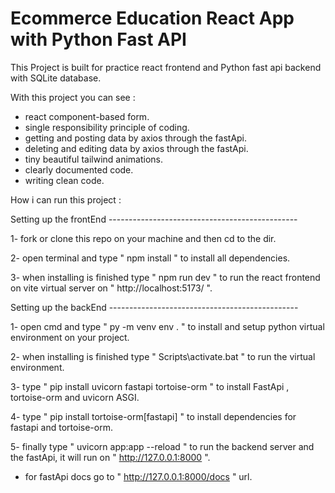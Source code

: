 
# Ecommerce Education React App with Python Fast API

This Project is built for practice react frontend and Python fast api backend with SQLite database.

With this project you can see :
-  react component-based form.
-  single responsibility principle of coding.
-  getting and posting data by axios through the fastApi.
-  deleting and editing data by axios through the fastApi.
-  tiny beautiful tailwind animations.
-  clearly documented code.
-  writing clean code.


How i can run this project :

Setting up the frontEnd -----------------------------------------------

1- fork or clone this repo on your machine and then cd to the dir.

2- open terminal and type " npm install " to install all dependencies.

3- when installing is finished type " npm run dev " to run the react frontend on vite virtual server on " http://localhost:5173/ ".


Setting up the backEnd -----------------------------------------------


1- open cmd and type " py -m venv env . " to install and setup python virtual environment on your project.

2- when installing is finished type " Scripts\activate.bat " to run the virtual environment.

3- type " pip install uvicorn fastapi tortoise-orm " to install FastApi , tortoise-orm and uvicorn ASGI.

4- type " pip install tortoise-orm[fastapi] " to install dependencies for fastapi and tortoise-orm.

5- finally type " uvicorn app:app --reload " to run the backend server and the fastApi, it will run on " http://127.0.0.1:8000 ".

- for fastApi docs go to " http://127.0.0.1:8000/docs " url.


